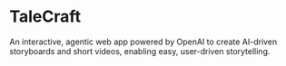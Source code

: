 # TaleCraft
An interactive, agentic web app powered by OpenAI to create AI-driven storyboards and short videos, enabling easy, user-driven storytelling.
